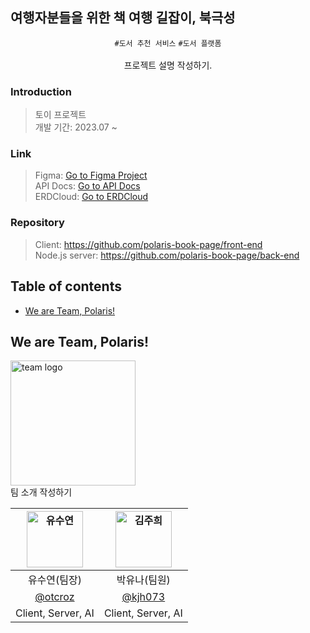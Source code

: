 ## 여행자분들을 위한 책 여행 길잡이, 북극성


<div align="center">
	

`#도서 추천 서비스` `#도서 플랫폼` <br /> <br />
프로젝트 설명 작성하기.

</div>

### Introduction
> 토이 프로젝트 <br />
> 개발 기간: 2023.07 ~

### Link
> Figma: [Go to Figma Project](https://www.figma.com/file/O5JLYhvCr1YMbm2aiyCCzb/UI-design?type=design&node-id=0%3A1&mode=design&t=ae3UX72EPQPJoHAf-1) <br />
> API Docs: [Go to API Docs](https://otcrotcr.notion.site/API-73cd18c8d29244dfb9a95f636cf44b49?pvs=4) <br />
> ERDCloud: [Go to ERDCloud](https://www.erdcloud.com/d/MXc5keNYFxAeHLSNi) <br />


### Repository
> Client: https://github.com/polaris-book-page/front-end <br />
> Node.js server: https://github.com/polaris-book-page/back-end <br/>

## Table of contents
- [We are Team, Polaris!](#we-are-team-polaris)

## We are Team, Polaris!
<img src="https://github.com/polaris-book-page/.github/assets/79989242/b2863072-f286-49c6-b7db-98f22224c96e" width="200px" alt="team logo"> <br />
팀 소개 작성하기

| <img src="https://avatars.githubusercontent.com/u/79989242?s=96&v=4" width=90px alt="유수연"/>  | <img src="https://avatars.githubusercontent.com/u/82260747?v=4" width=90px alt="김주희"/>  |
| :-----: | :-----: |
| 유수연(팀장) | 박유나(팀원)  |
| [@otcroz](https://github.com/otcroz) | [@kjh073](https://github.com/kjh073)  |
|Client, Server, AI|Client, Server, AI|
